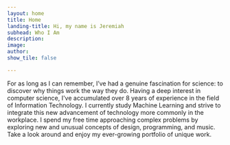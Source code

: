 ```yaml
---
layout: home
title: Home
landing-title: Hi, my name is Jeremiah
subhead: Who I Am
description: 
image: 
author: 
show_tile: false

---
```

For as long as I can remember, I’ve had a genuine fascination for science: to discover why things work the way they do. Having a deep interest in computer science, I've accumulated over 8 years of experience in the field of Information Technology. I currently study Machine Learning and strive to integrate this new advancement of technology more commonly in the workplace. I spend my free time approaching complex problems by exploring new and unusual concepts of design, programming, and music. Take a look around and enjoy my ever-growing portfolio of unique work.

